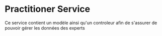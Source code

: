 # Practitioner Service

Ce service contient un modèle ainsi qu'un controleur afin de s'assurer de pouvoir gérer les données des experts